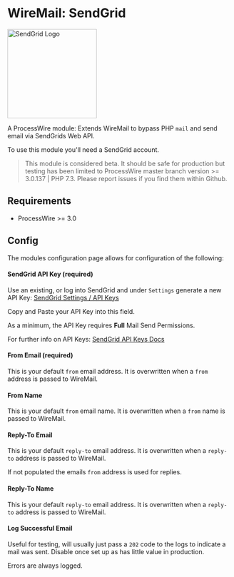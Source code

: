 
# WireMail: SendGrid

<img alt="SendGrid Logo" src="https://sendgrid.com/brand/sg-twilio/sg-twilio-lockup.svg" width="200px" height="auto">

A ProcessWire module: Extends WireMail to bypass PHP `mail` and send email via SendGrids Web API.

To use this module you'll need a SendGrid account.

> This module is considered beta. It should be safe for production but testing has been limited to ProcessWire master branch version >= 3.0.137 | PHP 7.3. Please report issues if you find them within Github.

## Requirements

* ProcessWire >= 3.0

## Config

The modules configuration page allows for configuration of the following:

#### SendGrid API Key (required)
Use an existing, or log into SendGrid and under `Settings` generate a new API Key: [SendGrid Settings / API Keys](https://app.sendgrid.com/settings/api_keys)

Copy and Paste your API Key into this field.

As a minimum, the API Key requires **Full** Mail Send Permissions.

For further info on API Keys: [SendGrid API Keys Docs](https://sendgrid.com/docs/ui/account-and-settings/api-keys/)

#### From Email (required)
This is your default `from` email address. It is overwritten when a `from` address is passed to WireMail.

#### From Name
This is your default `from` email name. It is overwritten when a `from` name is passed to WireMail.

#### Reply-To Email
This is your default `reply-to` email address. It is overwritten when a `reply-to` address is passed to WireMail.

If not populated the emails `from` address is used for replies.

#### Reply-To Name
This is your default `reply-to` email address. It is overwritten when a `reply-to` address is passed to WireMail.

#### Log Successful Email
Useful for testing, will usually just pass a `202` code to the logs to indicate a mail was sent. Disable once set up as has little value in production.

Errors are always logged.